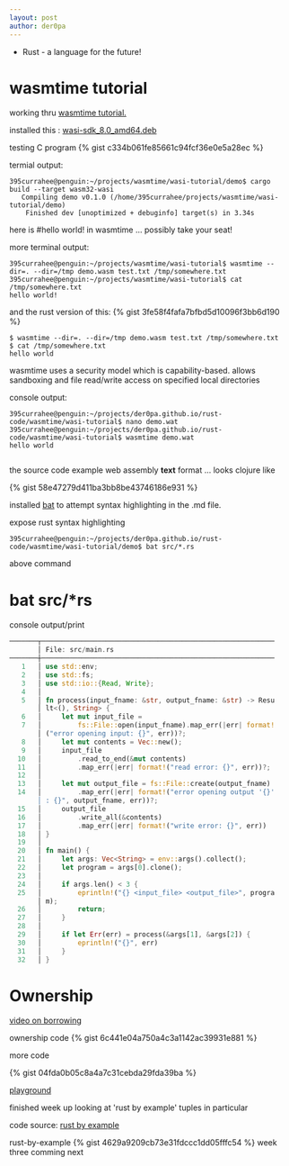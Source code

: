 ```yaml
---
layout: post
author: der0pa
---
```


* Rust - a language for the future!

# wasmtime tutorial


working thru [wasmtime tutorial.](https://github.com/bytecodealliance/wasmtime/blob/master/docs/WASI-tutorial.md)


installed this : [wasi-sdk_8.0_amd64.deb](https://github.com/CraneStation/wasi-sdk/releases/download/wasi-sdk-8/wasi-sdk_8.0_amd64.deb)

testing C program
{% gist c334b061fe85661c94fcf36e0e5a28ec %}

termial output:
```console
395currahee@penguin:~/projects/wasmtime/wasi-tutorial/demo$ cargo build --target wasm32-wasi
   Compiling demo v0.1.0 (/home/395currahee/projects/wasmtime/wasi-tutorial/demo)
    Finished dev [unoptimized + debuginfo] target(s) in 3.34s
```
here is #hello world! in wasmtime  ... possibly take your seat!

more terminal output:
```console
395currahee@penguin:~/projects/wasmtime/wasi-tutorial$ wasmtime --dir=. --dir=/tmp demo.wasm test.txt /tmp/somewhere.txt
395currahee@penguin:~/projects/wasmtime/wasi-tutorial$ cat /tmp/somewhere.txt 
hello world!
```

and the rust version of this:
{% gist 3fe58f4fafa7bfbd5d10096f3bb6d190 %}

```console
$ wasmtime --dir=. --dir=/tmp demo.wasm test.txt /tmp/somewhere.txt
$ cat /tmp/somewhere.txt
hello world
```
wasmtime uses a security model which is capability-based.
allows sandboxing and file read/write access on specified local directories 

console output: 
```console
395currahee@penguin:~/projects/der0pa.github.io/rust-code/wasmtime/wasi-tutorial$ nano demo.wat
395currahee@penguin:~/projects/der0pa.github.io/rust-code/wasmtime/wasi-tutorial$ wasmtime demo.wat
hello world
 
```

the source code example web assembly **text** format   ... looks clojure like
 
{% gist 58e47279d411ba3bb8be43746186e931 %}

installed [bat](https://github.com/sharkdp/bat/releases/download/v0.12.1/bat_0.12.1_amd64.deb) to attempt syntax highlighting in the .md file.

expose rust syntax highlighting
```console
395currahee@penguin:~/projects/der0pa.github.io/rust-code/wasmtime/wasi-tutorial/demo$ bat src/*.rs
```
above command 
# bat src/*rs #
console output/print

```rust
───────┬──────────────────────────────────────────────────────────
       │ File: src/main.rs
───────┼──────────────────────────────────────────────────────────
   1   │ use std::env;
   2   │ use std::fs;
   3   │ use std::io::{Read, Write};
   4   │ 
   5   │ fn process(input_fname: &str, output_fname: &str) -> Resu
       │ lt<(), String> {
   6   │     let mut input_file =
   7   │         fs::File::open(input_fname).map_err(|err| format!
       │ ("error opening input: {}", err))?;
   8   │     let mut contents = Vec::new();
   9   │     input_file
  10   │         .read_to_end(&mut contents)
  11   │         .map_err(|err| format!("read error: {}", err))?;
  12   │ 
  13   │     let mut output_file = fs::File::create(output_fname)
  14   │         .map_err(|err| format!("error opening output '{}'
       │ : {}", output_fname, err))?;
  15   │     output_file
  16   │         .write_all(&contents)
  17   │         .map_err(|err| format!("write error: {}", err))
  18   │ }
  19   │ 
  20   │ fn main() {
  21   │     let args: Vec<String> = env::args().collect();
  22   │     let program = args[0].clone();
  23   │ 
  24   │     if args.len() < 3 {
  25   │         eprintln!("{} <input_file> <output_file>", progra
       │ m);
  26   │         return;
  27   │     }
  28   │ 
  29   │     if let Err(err) = process(&args[1], &args[2]) {
  30   │         eprintln!("{}", err)
  31   │     }
  32   │ }
```

# Ownership

[video on borrowing](https://youtu.be/vtUMT-GNaYE)


ownership code 
{% gist 6c441e04a750a4c3a1142ac39931e881 %}

more code

{% gist 04fda0b05c8a4a7c31cebda29fda39ba %}

[playground](https://play.rust-lang.org/?version=stable&mode=debug&edition=2015&gist=04fda0b05c8a4a7c31cebda29fda39ba)


finished week up looking at 'rust by example'  tuples in particular

code source:
[rust by example](https://doc.rust-lang.org/rust-by-example/primitives/tuples.html)

rust-by-example
{% gist 4629a9209cb73e31fdccc1dd05fffc54 %} 
week three comming next
